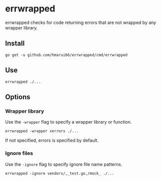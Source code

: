 # errwrapped

errwrapped checks for code returning errors that are not wrapped by any wrapper library.

## Install

```
go get -u github.com/hmarui66/errwrapped/cmd/errwrapped
```

## Use

```
errwrapped ./...
```

## Options

### Wrapper library

Use the `-wrapper` flag to specify a wrapper library or function.

```
errwrapped -wrapper xerrors ./...
```

If not specified, errors is specified by default.

### Ignore files

Use the `-ignore` flag to specify ignore file name patterns.

```
errwrapped -ignore vendors/,_test.go,/mock_ ./...
```
